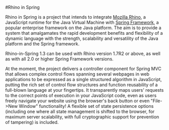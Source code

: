 #Rhino in Spring

Rhino in Spring is a project that intends to integrate [Mozilla Rhino](https://github.com/mozilla/rhino), a JavaScript runtime for the Java Virtual Machine with [Spring Framework](https://projects.spring.io/spring-framework/), a popular enterprise framework on the Java platform. The aim is to provide a system that amalgamates the rapid development benefits and flexibility of a dynamic language with the strength, scalability and versatility of the Java platform and the Spring framework.

Rhino-in-Spring 1.3 can be used with Rhino version 1.7R2 or above, as well as with all 2.0 or higher Spring Framework versions.

At the moment, the project delivers a controller component for Spring MVC that allows complex control flows spanning several webpages in web applications to be expressed as a single structured algorithm in JavaScript, putting the rich set of control flow structures and function reusability of a full-blown language at your fingertips. It transparently maps users' requests to the correct points of execution in your JavaScript code, even as users freely navigate your website using the browser's back button or even "File->New Window" functionality! A flexible set of state persistence options (including one where all state management is shifted to the browser, for maximum server scalability, with full cryptographic support for prevention of tampering) is included.
